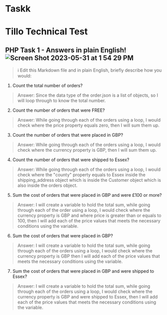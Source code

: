 # Taskk
# Tillo Technical Test
## PHP Task 1 - Answers in plain English! ![Screen Shot 2023-05-31 at 1 54 29 PM](https://github.com/Vikydaniella/Taskk/assets/122536315/5f4ac3d7-7844-49a9-a070-20a15c658991)

> :information_source: Edit this Markdown file and in plain English, briefly describe how you would:

1. Count the total number of orders?

> Answer: Since the data type of the order.json is a list of objects, so I will loop through to know the total number. 

2. Count the number of orders that were FREE?

> Answer: While going through each of the orders using a loop, I would check where the price property equals zero, then I will sum them up. 

3. Count the number of orders that were placed in GBP?

> Answer: While going through each of the orders using a loop, I would check where the currency property is GBP, then I will sum them up. 

4. Count the number of orders that were shipped to Essex?

> Answer: While going through each of the orders using a loop, I would check where the "county" property equals to Essex inside the shipping_address object which is inside the Customer object which is also inside the orders object.

5. Sum the cost of orders that were placed in GBP and were £100 or more?

> Answer: I will create a variable to hold the total sum, while going through each of the order using a loop, I would check where the currency property is GBP and where price is greater than or equals to 100, then I will add each of the price values that meets the necessary conditions using the variable.

6. Sum the cost of orders that were placed in GBP?

> Answer: I will create a variable to hold the total sum, while going through each of the orders using a loop, I would check where the currency property is GBP then I will add each of the price values that meets the necessary conditions using the variable.

7. Sum the cost of orders that were placed in GBP and were shipped to Essex?

> Answer: I will create a variable to hold the total sum, while going through each of the orders using a loop, I would check where the currency property is GBP and were shipped to Essex, then I will add each of the price values that meets the necessary conditions using the variable.
